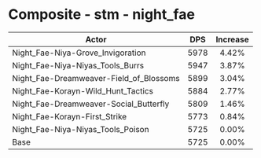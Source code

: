 # Composite - stm - night_fae
| Actor | DPS | Increase |
|---|:---:|:---:|
|Night_Fae-Niya-Grove_Invigoration|5978|4.42%|
|Night_Fae-Niya-Niyas_Tools_Burrs|5947|3.87%|
|Night_Fae-Dreamweaver-Field_of_Blossoms|5899|3.04%|
|Night_Fae-Korayn-Wild_Hunt_Tactics|5884|2.77%|
|Night_Fae-Dreamweaver-Social_Butterfly|5809|1.46%|
|Night_Fae-Korayn-First_Strike|5773|0.84%|
|Night_Fae-Niya-Niyas_Tools_Poison|5725|0.00%|
|Base|5725|0.00%|
